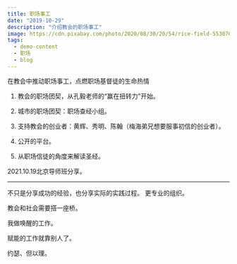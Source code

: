 ```yaml
---
title: 职场事工
date: "2019-10-29"
description: "介绍教会的职场事工"
image: https://cdn.pixabay.com/photo/2020/08/30/20/54/rice-field-5530707_1280.jpg
tags:
  - demo-content
  - 职场
  - blog
---
```


在教会中推动职场事工，点燃职场基督徒的生命热情

1. 教会的职场团契，从孔毅老师的“赢在扭转力”开始。

2. 城市的职场团契：职场查经小组。

3. 支持教会的创业者：黄辉、秀明、陈翰（梅海弟兄想要服事初信的创业者）。

4. 公开的平台。

5. 从职场信徒的角度来解读圣经。

   

2021.10.19北京导师班分享。

---

不只是分享成功的经验，也分享实际的实践过程。
更专业的组织。

教会和社会需要搭一座桥。

我做唤醒的工作。

赋能的工作就靠别人了。

约瑟、但以理。